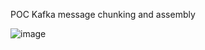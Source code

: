 POC Kafka message chunking and assembly

![image](https://user-images.githubusercontent.com/103200610/223117290-388c29e9-16c2-4441-a19f-baa67308bd0f.png)
